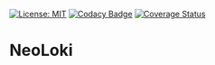 [![License: MIT](https://img.shields.io/badge/License-MIT-yellow.svg)](https://opensource.org/licenses/MIT)
[![Codacy Badge](https://app.codacy.com/project/badge/Grade/3844d8c4fa694949a226550784207849)](https://www.codacy.com/gh/zie87/neoloki-lib/dashboard?utm_source=github.com&amp;utm_medium=referral&amp;utm_content=zie87/neoloki-lib&amp;utm_campaign=Badge_Grade)
[![Coverage Status](https://coveralls.io/repos/github/zie87/neoloki-lib/badge.svg)](https://coveralls.io/github/zie87/neoloki-lib)


# NeoLoki
